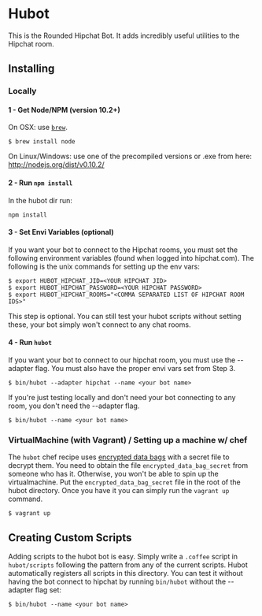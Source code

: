# Hubot

This is the Rounded Hipchat Bot. It adds incredibly useful utilities to the Hipchat room.


## Installing

### Locally

#### 1 - Get Node/NPM (version 10.2+)

On OSX: use [`brew`](http://brew.sh/).

    $ brew install node

On Linux/Windows: use one of the precompiled versions or .exe from here: http://nodejs.org/dist/v0.10.2/

#### 2 - Run `npm install`

In the hubot dir run:
    
    npm install

#### 3 - Set Envi Variables (optional)
If you want your bot to connect to the Hipchat rooms, you must set the following environment variables (found when logged into hipchat.com). The following is the unix commands for setting up the env vars:

    $ export HUBOT_HIPCHAT_JID=<YOUR HIPCHAT JID>
    $ export HUBOT_HIPCHAT_PASSWORD=<YOUR HIPCHAT PASSWORD>
    $ export HUBOT_HIPCHAT_ROOMS="<COMMA SEPARATED LIST OF HIPCHAT ROOM IDS>"

This step is optional. You can still test your hubot scripts without setting these, your bot simply won't connect to any chat rooms.

#### 4 - Run `hubot`

If you want your bot to connect to our hipchat room, you must use the --adapter flag. You must also have the proper envi vars set from Step 3.

    $ bin/hubot --adapter hipchat --name <your bot name>
    
If you're just testing locally and don't need your bot connecting to any room, you don't need the --adapter flag.

    $ bin/hubot --name <your bot name>


### VirtualMachine (with Vagrant) / Setting up a machine w/ chef

The `hubot` chef recipe uses [encrypted data bags](http://docs.opscode.com/chef/essentials_data_bags.html#encrypt-a-data-bag) with a secret file to decrypt them. You need to obtain the file `encrypted_data_bag_secret` from someone who has it. Otherwise, you won't be able to spin up the virtualmachine. Put the `encrypted_data_bag_secret` file in the root of the hubot directory. Once you have it you can simply run the `vagrant up` command.

    $ vagrant up


## Creating Custom Scripts

Adding scripts to the hubot bot is easy. Simply write a `.coffee` script in `hubot/scripts` following the pattern from any of the current scripts. Hubot automatically registers all scripts in this directory. You can test it without having the bot connect to hipchat by running `bin/hubot` without the --adapter flag set:

    $ bin/hubot --name <your bot name>

